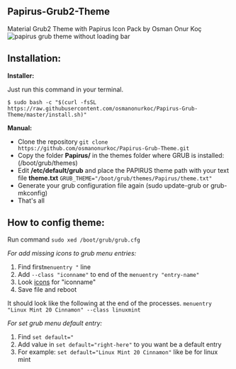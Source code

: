 
## Papirus-Grub2-Theme
Material Grub2 Theme with Papirus Icon Pack by Osman Onur Koç
![papirus grub theme without loading bar](https://raw.githubusercontent.com/osmanonurkoc/Papirus-Grub-Theme/master/papirus_grub.png)
## Installation:

**Installer:**

Just run this command in your terminal.

    $ sudo bash -c "$(curl -fsSL https://raw.githubusercontent.com/osmanonurkoc/Papirus-Grub-Theme/master/install.sh)"

**Manual:**

 - Clone the repository `git clone https://github.com/osmanonurkoc/Papirus-Grub-Theme.git`
 - Copy the folder **Papirus/** in the themes folder where GRUB is installed: (/boot/grub/themes)
 - Edit  **/etc/default/grub**  and place the PAPIRUS theme path with your text file  **theme.txt**
`GRUB_THEME="/boot/grub/themes/Papirus/theme.txt"`
 -  Generate your grub configuration file again (sudo update-grub or grub-mkconfig)
 - That's all

## How to config theme:

Run command `sudo xed /boot/grub/grub.cfg`

*For add missing icons to grub menu entries:*

 1. Find first`menuentry "` line
 2. Add `--class "iconname"` to end of the `menuentry "entry-name"` 
 3. Look [icons](https://github.com/osmanonurkoc/Papirus-Grub-Theme/tree/master/Papirus/icons) for "iconname"
 4. Save file and reboot

It should look like the following at the end of the processes.
  `menuentry "Linux Mint 20 Cinnamon" --class linuxmint`

*For set  grub menu default entry:*

 1. Find `set default="`
 2. Add value in `set default="right-here"` to you want be a default entry
 3. For example: `set default="Linux Mint 20 Cinnamon"` like be for linux mint

 
